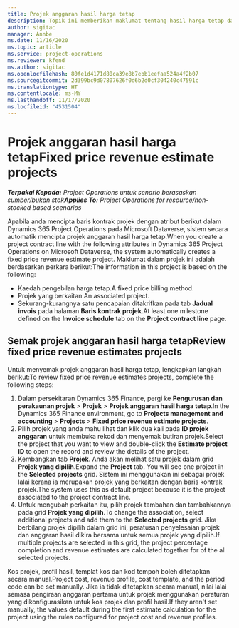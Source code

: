 ```yaml
---
title: Projek anggaran hasil harga tetap
description: Topik ini memberikan maklumat tentang hasil harga tetap dalam projek.
author: sigitac
manager: Annbe
ms.date: 11/16/2020
ms.topic: article
ms.service: project-operations
ms.reviewer: kfend
ms.author: sigitac
ms.openlocfilehash: 80fe1d4171d80ca39e8b7ebb1eefaa524a4f2b07
ms.sourcegitcommit: 2d399bc9d07807626f0d6b2d0cf304240c47591c
ms.translationtype: HT
ms.contentlocale: ms-MY
ms.lasthandoff: 11/17/2020
ms.locfileid: "4531504"
---
```

# <a name="fixed-price-revenue-estimate-projects"></a><span data-ttu-id="fd694-103">Projek anggaran hasil harga tetap</span><span class="sxs-lookup"><span data-stu-id="fd694-103">Fixed price revenue estimate projects</span></span> 

<span data-ttu-id="fd694-104">_**Terpakai Kepada:** Project Operations untuk senario berasaskan sumber/bukan stok_</span><span class="sxs-lookup"><span data-stu-id="fd694-104">_**Applies To:** Project Operations for resource/non-stocked based scenarios_</span></span>

<span data-ttu-id="fd694-105">Apabila anda mencipta baris kontrak projek dengan atribut berikut dalam Dynamics 365 Project Operations pada Microsoft Dataverse, sistem secara automatik mencipta projek anggaran hasil harga tetap.</span><span class="sxs-lookup"><span data-stu-id="fd694-105">When you create a project contract line with the following attributes in Dynamics 365 Project Operations on Microsoft Dataverse, the system automatically creates a fixed price revenue estimate project.</span></span> <span data-ttu-id="fd694-106">Maklumat dalam projek ini adalah berdasarkan perkara berikut:</span><span class="sxs-lookup"><span data-stu-id="fd694-106">The information in this project is based on the following:</span></span>

  - <span data-ttu-id="fd694-107">Kaedah pengebilan harga tetap.</span><span class="sxs-lookup"><span data-stu-id="fd694-107">A fixed price billing method.</span></span>
  - <span data-ttu-id="fd694-108">Projek yang berkaitan.</span><span class="sxs-lookup"><span data-stu-id="fd694-108">An associated project.</span></span>
  - <span data-ttu-id="fd694-109">Sekurang-kurangnya satu pencapaian ditakrifkan pada tab **Jadual invois** pada halaman **Baris kontrak projek**.</span><span class="sxs-lookup"><span data-stu-id="fd694-109">At least one milestone defined on the **Invoice schedule** tab on the **Project contract line** page.</span></span>

## <a name="review-fixed-price-revenue-estimates-projects"></a><span data-ttu-id="fd694-110">Semak projek anggaran hasil harga tetap</span><span class="sxs-lookup"><span data-stu-id="fd694-110">Review fixed price revenue estimates projects</span></span>
<span data-ttu-id="fd694-111">Untuk menyemak projek anggaran hasil harga tetap, lengkapkan langkah berikut:</span><span class="sxs-lookup"><span data-stu-id="fd694-111">To review fixed price revenue estimates projects, complete the following steps:</span></span>

1. <span data-ttu-id="fd694-112">Dalam persekitaran Dynamics 365 Finance, pergi ke **Pengurusan dan perakaunan projek** > **Projek** > **Projek anggaran hasil harga tetap**.</span><span class="sxs-lookup"><span data-stu-id="fd694-112">In the Dynamics 365 Finance environment, go to **Projects management and accounting** > **Projects** > **Fixed price revenue estimate projects**.</span></span>
2. <span data-ttu-id="fd694-113">Pilih projek yang anda mahu lihat dan klik dua kali pada **ID projek anggaran** untuk membuka rekod dan menyemak butiran projek.</span><span class="sxs-lookup"><span data-stu-id="fd694-113">Select the project that you want to view and double-click the **Estimate project ID** to open the record and review the details of the project.</span></span>
3. <span data-ttu-id="fd694-114">Kembangkan tab **Projek**. Anda akan melihat satu projek dalam grid **Projek yang dipilih**.</span><span class="sxs-lookup"><span data-stu-id="fd694-114">Expand the **Project** tab. You will see one project in the **Selected projects** grid.</span></span> <span data-ttu-id="fd694-115">Sistem ini menggunakan ini sebagai projek lalai kerana ia merupakan projek yang berkaitan dengan baris kontrak projek.</span><span class="sxs-lookup"><span data-stu-id="fd694-115">The system uses this as default project because it is the project associated to the project contract line.</span></span> 
4. <span data-ttu-id="fd694-116">Untuk mengubah perkaitan itu, pilih projek tambahan dan tambahkannya pada grid **Projek yang dipilih**.</span><span class="sxs-lookup"><span data-stu-id="fd694-116">To change the association, select additional projects and add them to the **Selected projects** grid.</span></span> <span data-ttu-id="fd694-117">Jika berbilang projek dipilih dalam grid ini, peratusan penyelesaian projek dan anggaran hasil dikira bersama untuk semua projek yang dipilih.</span><span class="sxs-lookup"><span data-stu-id="fd694-117">If multiple projects are selected in this grid, the project percentage completion and revenue estimates are calculated together for of the all selected projects.</span></span>

  <span data-ttu-id="fd694-118">Kos projek, profil hasil, templat kos dan kod tempoh boleh ditetapkan secara manual.</span><span class="sxs-lookup"><span data-stu-id="fd694-118">Project cost, revenue profile, cost template, and the period code can be set manually.</span></span> <span data-ttu-id="fd694-119">Jika ia tidak ditetapkan secara manual, nilai lalai semasa pengiraan anggaran pertama untuk projek menggunakan peraturan yang dikonfigurasikan untuk kos projek dan profil hasil.</span><span class="sxs-lookup"><span data-stu-id="fd694-119">If they aren't set manually, the values default during the first estimate calculation for the project using the rules configured for project cost and revenue profiles.</span></span>

